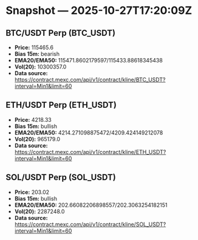 # Snapshot — 2025-10-27T17:20:09Z

## BTC/USDT Perp (BTC_USDT)
- **Price:** 115465.6
- **Bias 15m:** bearish
- **EMA20/EMA50:** 115471.8602179597/115433.88618345438
- **Vol(20):** 10300357.0
- **Data source:** https://contract.mexc.com/api/v1/contract/kline/BTC_USDT?interval=Min1&limit=60

## ETH/USDT Perp (ETH_USDT)
- **Price:** 4218.33
- **Bias 15m:** bullish
- **EMA20/EMA50:** 4214.271098875472/4209.424149212078
- **Vol(20):** 965179.0
- **Data source:** https://contract.mexc.com/api/v1/contract/kline/ETH_USDT?interval=Min1&limit=60

## SOL/USDT Perp (SOL_USDT)
- **Price:** 203.02
- **Bias 15m:** bullish
- **EMA20/EMA50:** 202.66082206898557/202.3063254182151
- **Vol(20):** 2287248.0
- **Data source:** https://contract.mexc.com/api/v1/contract/kline/SOL_USDT?interval=Min1&limit=60
